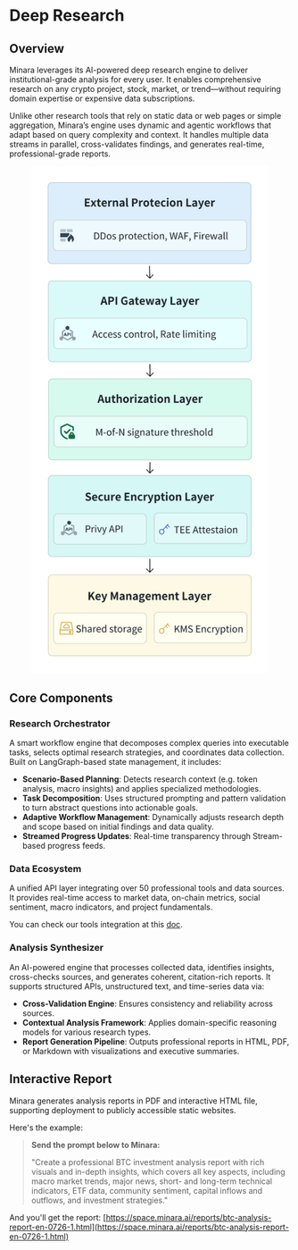 # Deep Research

## Overview

Minara leverages its AI-powered deep research engine to deliver institutional-grade analysis for every user. It enables comprehensive research on any crypto project, stock, market, or trend—without requiring domain expertise or expensive data subscriptions.

Unlike other research tools that rely on static data or web pages or simple aggregation, Minara’s engine uses dynamic and agentic workflows that adapt based on query complexity and context. It handles multiple data streams in parallel, cross-validates findings, and generates real-time, professional-grade reports.

<figure><img src="../.gitbook/assets/image (1).png" alt=""><figcaption></figcaption></figure>

## Core Components

### Research Orchestrator

A smart workflow engine that decomposes complex queries into executable tasks, selects optimal research strategies, and coordinates data collection. Built on LangGraph-based state management, it includes:

* **Scenario-Based Planning**: Detects research context (e.g. token analysis, macro insights) and applies specialized methodologies.
* **Task Decomposition**: Uses structured prompting and pattern validation to turn abstract questions into actionable goals.
* **Adaptive Workflow Management**: Dynamically adjusts research depth and scope based on initial findings and data quality.
* **Streamed Progress Updates**: Real-time transparency through Stream-based progress feeds.

### Data Ecosystem

A unified API layer integrating over 50 professional tools and data sources. It provides real-time access to market data, on-chain metrics, social sentiment, macro indicators, and project fundamentals.&#x20;

You can check our tools integration at this [doc](tools-integration.md).

### Analysis Synthesizer

An AI-powered engine that processes collected data, identifies insights, cross-checks sources, and generates coherent, citation-rich reports. It supports structured APIs, unstructured text, and time-series data via:

* **Cross-Validation Engine**: Ensures consistency and reliability across sources.
* **Contextual Analysis Framework**: Applies domain-specific reasoning models for various research types.
* **Report Generation Pipeline**: Outputs professional reports in HTML, PDF, or Markdown with visualizations and executive summaries.

## Interactive Report

Minara generates analysis reports in PDF and interactive HTML file, supporting deployment to publicly accessible static websites.

Here's the example:

> **Send the prompt below to Minara:**&#x20;
>
> "Create a professional BTC investment analysis report with rich visuals and in-depth insights, which covers all key aspects, including macro market trends, major news, short- and long-term technical indicators, ETF data, community sentiment, capital inflows and outflows, and investment strategies."

And you'll get the report: [https://space.minara.ai/reports/btc-analysis-report-en-0726-1.html](https://space.minara.ai/reports/btc-analysis-report-en-0726-1.html)
